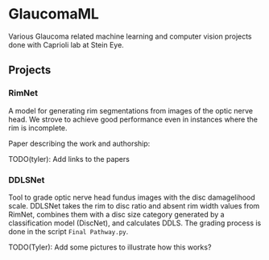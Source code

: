 # GlaucomaML

Various Glaucoma related machine learning and computer vision projects done with Caprioli lab at Stein Eye.



## Projects

### RimNet 
A model for generating rim segmentations from images of the optic nerve head. We strove to achieve good performance even in instances where the rim is incomplete.

Paper describing the work and authorship:

TODO(tyler): Add links to the papers

### DDLSNet

Tool to grade optic nerve head fundus images with the disc damagelihood scale. DDLSNet takes the rim to disc ratio and absent rim width values from RimNet, 
combines them with a disc size category generated by a classification model (DiscNet), and calculates DDLS. The grading process is done in the script `Final Pathway.py`.


TODO(Tyler): Add some pictures to illustrate how this works?
